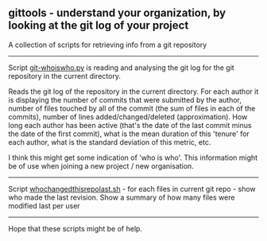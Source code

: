 ## gittools - understand your organization, by looking at the git log of your project

A collection of scripts for retrieving info from a git repository

---

Script [git-whoiswho.py](https://raw.githubusercontent.com/MoserMichael/gittools/main/git-whoiswho.py) is reading and analysing the git log for the git repository in the current directory.

Reads the git log of the repository in the current directory. For each author it is displaying the number of commits that were submitted by the author, number of files touched by all of the commit (the sum of files in each of the commits), number of lines added/changed/deleted (approximation). How long each author has been active (that's the date of the last commit minus the date of the first commit), what is the mean duration of this 'tenure' for each author, what is the standard deviation of this metric, etc.

I think this might get some indication of 'who is who'. This information might be of use when joining a new project / new organisation. 

---

Script [whochangedthisrepolast.sh](https://raw.githubusercontent.com/MoserMichael/gittools/main/whochangedthisrepolast.sh) - for each files in current git repo - show who made the last revision.
Show a summary of how many files were modified last per user

---

Hope that these scripts might be of help.

